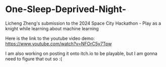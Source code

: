 # One-Sleep-Deprived-Night-
Licheng Zheng's submission to the 2024 Space City Hackathon - Play as a knight while learning about machine learning 

Here is the link to the youtube video demo: https://www.youtube.com/watch?v=NFOrC5y7Tpw 

I am also working on posting it onto itch.io to be playable, but I am gonna need to figure that out so :( 
